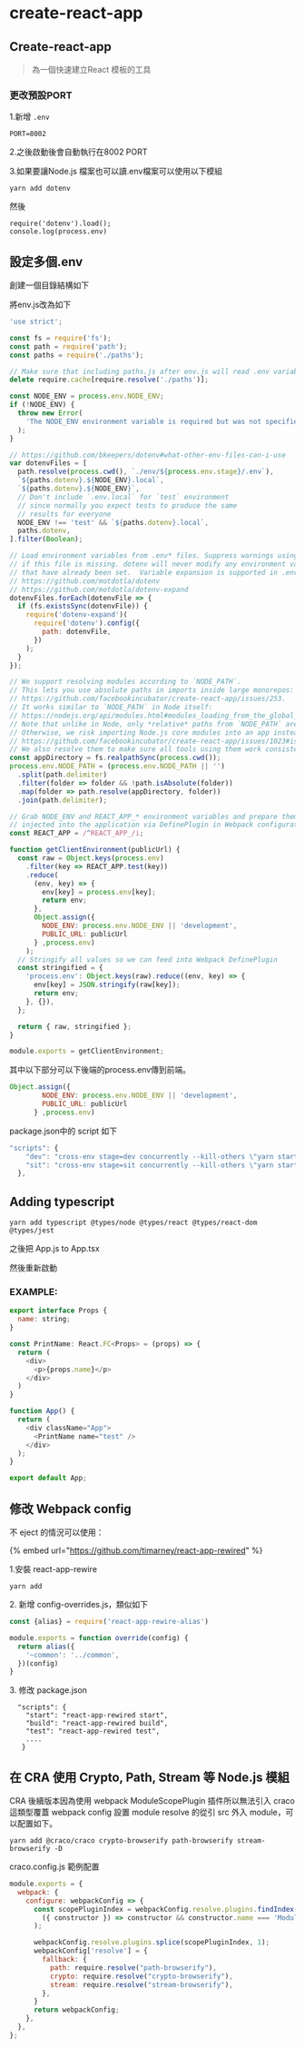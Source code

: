 # create-react-app

## Create-react-app

> 為一個快速建立React 模板的工具

### 更改預設PORT

1.新增 `.env`

```
PORT=8002
```

2.之後啟動後會自動執行在8002 PORT

3.如果要讓Node.js 檔案也可以讀.env檔案可以使用以下模組

```
yarn add dotenv
```

然後

```
require('dotenv').load();
console.log(process.env)
```

## 設定多個.env

創建一個目錄結構如下

將env.js改為如下

```javascript
'use strict';

const fs = require('fs');
const path = require('path');
const paths = require('./paths');

// Make sure that including paths.js after env.js will read .env variables.
delete require.cache[require.resolve('./paths')];

const NODE_ENV = process.env.NODE_ENV;
if (!NODE_ENV) {
  throw new Error(
    'The NODE_ENV environment variable is required but was not specified.'
  );
}

// https://github.com/bkeepers/dotenv#what-other-env-files-can-i-use
var dotenvFiles = [
  path.resolve(process.cwd(), `./env/${process.env.stage}/.env`),
  `${paths.dotenv}.${NODE_ENV}.local`,
  `${paths.dotenv}.${NODE_ENV}`,
  // Don't include `.env.local` for `test` environment
  // since normally you expect tests to produce the same
  // results for everyone
  NODE_ENV !== 'test' && `${paths.dotenv}.local`,
  paths.dotenv,
].filter(Boolean);

// Load environment variables from .env* files. Suppress warnings using silent
// if this file is missing. dotenv will never modify any environment variables
// that have already been set.  Variable expansion is supported in .env files.
// https://github.com/motdotla/dotenv
// https://github.com/motdotla/dotenv-expand
dotenvFiles.forEach(dotenvFile => {
  if (fs.existsSync(dotenvFile)) {
    require('dotenv-expand')(
      require('dotenv').config({
        path: dotenvFile,
      })
    );
  }
});

// We support resolving modules according to `NODE_PATH`.
// This lets you use absolute paths in imports inside large monorepos:
// https://github.com/facebookincubator/create-react-app/issues/253.
// It works similar to `NODE_PATH` in Node itself:
// https://nodejs.org/api/modules.html#modules_loading_from_the_global_folders
// Note that unlike in Node, only *relative* paths from `NODE_PATH` are honored.
// Otherwise, we risk importing Node.js core modules into an app instead of Webpack shims.
// https://github.com/facebookincubator/create-react-app/issues/1023#issuecomment-265344421
// We also resolve them to make sure all tools using them work consistently.
const appDirectory = fs.realpathSync(process.cwd());
process.env.NODE_PATH = (process.env.NODE_PATH || '')
  .split(path.delimiter)
  .filter(folder => folder && !path.isAbsolute(folder))
  .map(folder => path.resolve(appDirectory, folder))
  .join(path.delimiter);

// Grab NODE_ENV and REACT_APP_* environment variables and prepare them to be
// injected into the application via DefinePlugin in Webpack configuration.
const REACT_APP = /^REACT_APP_/i;

function getClientEnvironment(publicUrl) {
  const raw = Object.keys(process.env)
    .filter(key => REACT_APP.test(key))
    .reduce(
      (env, key) => {
        env[key] = process.env[key];
        return env;
      },
      Object.assign({
        NODE_ENV: process.env.NODE_ENV || 'development',
        PUBLIC_URL: publicUrl
      } ,process.env)
    );
  // Stringify all values so we can feed into Webpack DefinePlugin
  const stringified = {
    'process.env': Object.keys(raw).reduce((env, key) => {
      env[key] = JSON.stringify(raw[key]);
      return env;
    }, {}),
  };

  return { raw, stringified };
}

module.exports = getClientEnvironment;
```

其中以下部分可以下後端的process.env傳到前端。

```javascript
Object.assign({
        NODE_ENV: process.env.NODE_ENV || 'development',
        PUBLIC_URL: publicUrl
      } ,process.env)
```

package.json中的 script 如下

```javascript
"scripts": {
    "dev": "cross-env stage=dev concurrently --kill-others \"yarn start\" \"yarn runProxy\"",
    "sit": "cross-env stage=sit concurrently --kill-others \"yarn start\" \"yarn runProxy\""
  },
```

## Adding typescript

```
yarn add typescript @types/node @types/react @types/react-dom @types/jest
```

之後把 App.js to App.tsx

然後重新啟動

### EXAMPLE:

```javascript
export interface Props {
  name: string;
}

const PrintName: React.FC<Props> = (props) => {
  return (
    <div>
      <p>{props.name}</p>
    </div>
  )
}

function App() {
  return (
    <div className="App">
      <PrintName name="test" />
    </div>
  );
}

export default App;
```

## 修改 Webpack config

不 eject 的情況可以使用：

{% embed url="https://github.com/timarney/react-app-rewired" %}

1.安裝 react-app-rewire

```
yarn add 
```

2\. 新增 config-overrides.js，類似如下

```javascript
const {alias} = require('react-app-rewire-alias')

module.exports = function override(config) {
  return alias({
    '~common': '../common',
  })(config)
}
```

3\. 修改 package.json

```
  "scripts": {
    "start": "react-app-rewired start",
    "build": "react-app-rewired build",
    "test": "react-app-rewired test",
    ....
   } 
```

## 在 CRA 使用 Crypto, Path, Stream 等 Node.js 模組

CRA 後續版本因為使用 webpack ModuleScopePlugin 插件所以無法引入 craco 這類型覆蓋 webpack config 設置 module resolve 的從引 src 外入 module，可以配置如下。

```
yarn add @craco/craco crypto-browserify path-browserify stream-browserify -D
```

craco.config.js 範例配置

```javascript
module.exports = {
  webpack: {
    configure: webpackConfig => {
      const scopePluginIndex = webpackConfig.resolve.plugins.findIndex(
        ({ constructor }) => constructor && constructor.name === 'ModuleScopePlugin'
      );

      webpackConfig.resolve.plugins.splice(scopePluginIndex, 1);
      webpackConfig['resolve'] = {
        fallback: {
          path: require.resolve("path-browserify"),
          crypto: require.resolve("crypto-browserify"),
          stream: require.resolve("stream-browserify"),
        },
      }
      return webpackConfig;
    },
  },
};
```
